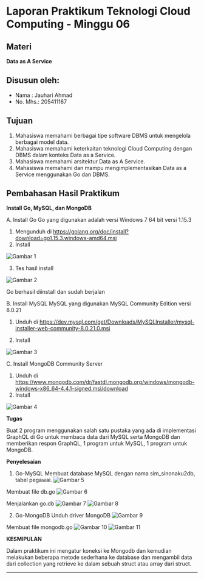 # Laporan Praktikum Teknologi Cloud Computing - Minggu 06

## Materi
**Data as A Service**

## Disusun oleh:
* Nama : Jauhari Ahmad
* No. Mhs.: 205411167

## Tujuan

1.  Mahasiswa memahami berbagai tipe software DBMS untuk mengelola berbagai model data.
2.  Mahasiswa memahami keterkaitan teknologi Cloud Computing dengan DBMS dalam konteks Data as a Service.
3.  Mahasiswa memahami arsitektur Data as A Service.
4.  Mahasiswa memahami dan mampu mengimplementasikan Data as a Service menggunakan Go dan DBMS.

## Pembahasan Hasil Praktikum

**Install Go, MySQL, dan MongoDB**

A.	Install Go
Go yang digunakan adalah versi Windows 7 64 bit versi 1.15.3
1.	Mengunduh di https://golang.org/doc/install?download=go1.15.3.windows-amd64.msi
2.	Install

 ![Gambar 1](skrinsut/gambar-06-1.png)

3.	Tes hasil install

 ![Gambar 2](skrinsut/gambar-06-2.png)
 
Go berhasil diinstall dan sudah berjalan


B.	Install MySQL
MySQL yang digunakan MySQL Community Edition versi 8.0.21
1.	Unduh di https://dev.mysql.com/get/Downloads/MySQLInstaller/mysql-installer-web-community-8.0.21.0.msi
 

2.	Install

 ![Gambar 3](skrinsut/gambar-06-3.png)
 

C.	Install MongoDB Community Server
1.	Unduh di https://www.mongodb.com/dr/fastdl.mongodb.org/windows/mongodb-windows-x86_64-4.4.1-signed.msi/download
2.	Install

 ![Gambar 4](skrinsut/gambar-06-4.png)
 

**Tugas**

Buat 2 program menggunakan salah satu pustaka yang ada di implementasi GraphQL di Go untuk membaca data dari MySQL serta MongoDB dan memberikan respon GraphQL, 1 program untuk MySQL, 1 program untuk MongoDB.
 
**Penyelesaian**
1.	Go-MySQL
Membuat database MySQL dengan nama sim_sinonaku2db, tabel pegawai.
![Gambar 5](skrinsut/gambar-06-5.png)
 

Membuat file db.go
![Gambar 6](skrinsut/gambar-06-6.png)
 

Menjalankan go.db
![Gambar 7](skrinsut/gambar-06-7.png)
![Gambar 8](skrinsut/gambar-06-8.png)
 
 




2.	Go-MongoDB
Unduh driver MongoDB
![Gambar 9](skrinsut/gambar-06-9.png)
 

Membuat file mongodb.go
![Gambar 10](skrinsut/gambar-06-10.png)
![Gambar 11](skrinsut/gambar-06-11.png)
 
 

 

**KESMIPULAN**

Dalam praktikum ini mengatur koneksi ke Mongodb dan kemudian melakukan beberapa metode sederhana ke database dan mengambil data dari collection yang retrieve ke dalam sebuah struct atau array dari struct.

_________________________

